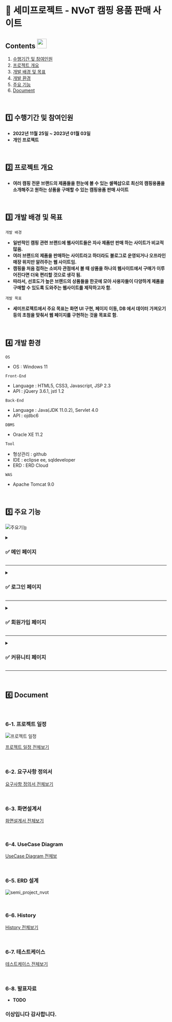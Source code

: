 # :pushpin: 세미프로젝트 - NVoT 캠핑 용품 판매 사이트 

## Contents <img width="30" src="https://noticon-static.tammolo.com/dgggcrkxq/image/upload/v1567008133/noticon/mw0xnjgco64rfeviwqvy.png">

1. [수행기간 및 참여인원](#1️⃣-수행기간-및-참여인원)
2. [프로젝트 개요](#2️⃣-프로젝트-개요)
3. [개발 배경 및 목표](#3️⃣-개발-배경-및-목표)
4. [개발 환경](#4️⃣-개발-환경)
5. [주요 기능](#5️⃣-주요-기능)
6. [Document](#6️⃣-Document)

<br>

## 1️⃣ 수행기간 및 참여인원

- **2022년 11월 25일 ~ 2023년 01월 03일**
- **개인 프로젝트**

<br>

## 2️⃣ 프로젝트 개요

- **여러 캠핑 전문 브랜드의 제품들을 한눈에 볼 수 있는 셀렉샵으로 최신의 캠핑용품을 소개해주고 원하는 상품을 구매할 수 있는 캠핑용품 판매 사이트**

<br>

## 3️⃣ 개발 배경 및 목표

`개발 배경`
- **일반적인 캠핑 관련 브랜드에 웹사이트들은 자사 제품만 판매 하는 사이트가 비교적 많음.**
- **여러 브랜드의 제품을 판매하는 사이트라고 하더라도 블로그로 운영되거나 오프라인 매장 위치만 알려주는 웹 사이트임.**
- **캠핑을 처음 접하는 소비자 관점에서 볼 때 상품을 하나의 웹사이트에서 구매가 이루어진다면 더욱 편리할 것으로 생각 됨.**
- **따라서, 선호도가 높은 브랜드의 상품들을 한곳에 모아 사용자들이 다양하게 제품을 구매할 수 있도록 도와주는 웹사이트를 제작하고자 함.**

`개발 목표`
- **세미프로젝트에서 주요 목표는 화면 UI 구현, 페이지 이동, DB 에서 데이터 가져오기 등의 초첨을 맞춰서 웹 페이지를 구현하는 것을 목표로 함.**

<br>

## 4️⃣ 개발 환경
`OS`
- OS : Windows 11

`Front-End`
- Language : HTML5, CSS3, Javascript, JSP 2.3
- API : jQuery 3.6.1, jstl 1.2
 
`Back-End`
- Language : Java(JDK 11.0.2), Servlet 4.0
- API : ojdbc6

`DBMS`
- Oracle XE 11.2

`Tool`
- 형상관리 : github
- IDE : eclipse ee, sqldeveloper
- ERD : ERD Cloud

`WAS`
- Apache Tomcat 9.0
<br>

## 5️⃣ 주요 기능

![주요기능](https://user-images.githubusercontent.com/111377620/231515047-b9600c1b-d00e-4422-96c8-38ff299613c6.png)

<details>

<summary><h3>✅ 메인 페이지 </h3></summary>

<div markdown="1"> 

<div align="center">

<img alt="image" src="https://media.discordapp.net/attachments/692994434526085184/1002954522253074472/a0c55ca0bfe82413.png"> 
페이지 이동, 상품  조회
<img width="250" alt="image" src="https://media.discordapp.net/attachments/692994434526085184/1002954522253074472/a0c55ca0bfe82413.png">

</div>

<br>

<div align="center">

![메인페이지](https://user-images.githubusercontent.com/111377620/231519431-15f71012-571d-4070-9145-2c4bd287688a.png)

</div>

---

<div align="center">

<img width="100" alt="image" src="https://noticon-static.tammolo.com/dgggcrkxq/image/upload/v1577544307/noticon/a7cmr2ibsfyuwcydpvny.png">

</div>

![5  상품조회](https://user-images.githubusercontent.com/111377620/231744558-b1134ada-4614-4da9-adf7-f049ebb2dda3.png)

- 화면 설명 : 메인페이지에서 상품리스트를 각각 클릭하면 해당되는 상품페이지로 이동하여 상품상세정보가 보여짐

</details>

---
  
<details>

<summary><h3>✅ 로그인 페이지 </h3></summary>

<div markdown="1"> 

<div align="center">

<img alt="image" src="https://media.discordapp.net/attachments/692994434526085184/1002954522253074472/a0c55ca0bfe82413.png"> 
사용자 로그인, 로그아웃
<img width="250" alt="image" src="https://media.discordapp.net/attachments/692994434526085184/1002954522253074472/a0c55ca0bfe82413.png">

</div>

<br>

<div align="center">

![로그인페이지](https://user-images.githubusercontent.com/111377620/231745190-3280c45f-810a-4ec1-a9c1-6fbaed60a98b.png)

</div>

---

<div align="center">

<img width="100" alt="image" src="https://noticon-static.tammolo.com/dgggcrkxq/image/upload/v1577544307/noticon/a7cmr2ibsfyuwcydpvny.png">

</div>

![2  로그인 및 로그아웃](https://user-images.githubusercontent.com/111377620/231744225-5c05a1df-c558-4827-b9fa-8a3f5b4f04a3.png)

- 화면설명 : 아이디, 비밀번호를 입력하고 로그인을 누르면 메인페이지로 이동함, 메인페이지에서는 로그인상태를 표시하기 위해 로그아웃 문구를 보여줌, 로그아웃을 클릭하면 세션을 무효화 시켜서 로그아웃 처리를 해주고 메인페이지를 보여줌

</details>

---

<details>

<summary><h3>✅ 회원가입 페이지 </h3></summary>

<div markdown="1"> 

<div align="center">

<img alt="image" src="https://media.discordapp.net/attachments/692994434526085184/1002954522253074472/a0c55ca0bfe82413.png"> 
사용자 회원가입
<img width="250" alt="image" src="https://media.discordapp.net/attachments/692994434526085184/1002954522253074472/a0c55ca0bfe82413.png">

</div>

<br>

<div align="center">

![회원가입페이지](https://user-images.githubusercontent.com/111377620/231520045-393af2e0-0698-48c3-abea-8c9aa50372b9.png)

</div>

---
  
<div align="center">

<img width="100" alt="image" src="https://noticon-static.tammolo.com/dgggcrkxq/image/upload/v1577544307/noticon/a7cmr2ibsfyuwcydpvny.png">

</div>

![3  회원가입](https://user-images.githubusercontent.com/111377620/231744502-eab160a9-d375-4605-9abd-071261b8854a.png)

- 화면 설명 : 메인페이지 상단에 회원가입버튼을 클릭하면 회원가입 페이지가 보여짐 회원가입에 아이디/비밀번호/비밀번호확인/이름/이메일/휴대폰번호/전화번호/주소 등을 입력하고 회원가입 버튼을 클릭하면 로그인 페이지로 이동함
만약 실패하거나 취소 버튼을 클릭하면 메인페이지로 이동함

</details> 

---
  
<details>

<summary><h3>✅ 커뮤니티 페이지 </h3></summary>

<div markdown="1"> 

<div align="center">

<img alt="image" src="https://media.discordapp.net/attachments/692994434526085184/1002954522253074472/a0c55ca0bfe82413.png"> 
게시글 목록 조회
<img width="250" alt="image" src="https://media.discordapp.net/attachments/692994434526085184/1002954522253074472/a0c55ca0bfe82413.png">

</div>

<br>

<div align="center">

![1_조직도)조회,검색](https://user-images.githubusercontent.com/83773369/181914139-fe9856f3-6230-4ad8-902b-e4ab6c9ceb44.gif)

</div>

---

  (여기부터 ppt의 기능설명 첨부)
  
<div align="center">

<img width="100" alt="image" src="https://noticon-static.tammolo.com/dgggcrkxq/image/upload/v1577544307/noticon/a7cmr2ibsfyuwcydpvny.png">

</div>

<img width="1887" alt="image" src="https://user-images.githubusercontent.com/83773369/181916270-7f9031d4-43bc-42be-8a7f-7475868189a0.png">

- ppt 설명
- ppt 설명
- ppt 설명

</details>

---
<br>

## 6️⃣ Document

<br>
  
###  6-1. 프로젝트 일정

![프로젝트 일정](https://user-images.githubusercontent.com/111377620/228602879-3a1b9d44-2468-4d31-8699-d746c50173cf.png)

[프로젝트 일정 전체보기](https://docs.google.com/spreadsheets/d/1qgaBi2Stp9QdD2ft-rDFxLhydE2dNDhQjI8ZB4A_YFI/edit#gid=1421974715)

<br>

### 6-2. 요구사항 정의서

[요구사항 정의서 전체보기](https://docs.google.com/spreadsheets/d/1xb1wR4L5h0_hMfXTB2fIgQLs-fSqsQLZH-l-m3iel1U/edit#gid=0)

<br>

### 6-3. 화면설계서

[화면설계서 전체보기](https://docs.google.com/presentation/d/1TIw5DeAD8_SS0Zau39jlCUkfEKpOipF6Du-BnKMYTMI/edit#slide=id.g218469d6fbc_0_0)

<br>

### 6-4. UseCase Diagram
  
[UseCase Diagram 전체보](https://docs.google.com/document/d/1Mp6auVlJ266f7adbvwXY6IVdnGTQSJv3jfRNvJjr35M/edit)

<br>

### 6-5. ERD 설계

![semi_project_nvot](https://user-images.githubusercontent.com/111377620/228584679-7fe40bf1-2b07-4d63-b6f6-dc7c9982c032.png)

<br>
  
### 6-6. History

[History 전체보기](https://docs.google.com/spreadsheets/d/1AQlCSLg-VBfFOFFGFI2pcUUGj-VvoQVv/edit#gid=1701566558)

<br>
  
### 6-7. 테스트케이스

[테스트케이스 전체보기](https://docs.google.com/spreadsheets/d/1KmTdoRV8rgC9udDMvjIf_iF-oL1Q7xlhmlt1iGT8YFI/edit#gid=391885132)

<br>

### 6-8. 발표자료

- **TODO**


### 이상입니다 감사합니다.
